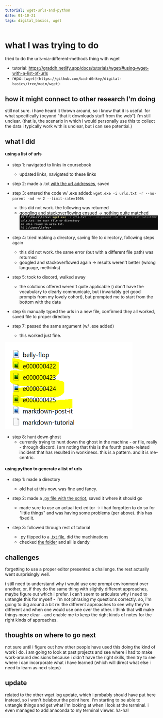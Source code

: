 ```yaml
---
tutorial: wget-urls-and-python
date: 01-10-21
tags: digital_basics, wget
---
```


# what I was trying to do

tried to do the urls-via-different-methods thing with wget
+ tutorial: https://graddh.netlify.app/docs/tutorials/wget/#using-wget-with-a-list-of-urls
+ repo: `[wget](https://github.com/bad-d0nkey/digital-basics/tree/main/wget)`

## how it might connect to other research I'm doing

still not sure. i have heard it thrown around, so i know that it is useful. for what specifically (beyond "that it downloads stuff from the web") i'm still unclear. (that is, the scenario in which i would personally use this to collect the data i typically work with is unclear, but i can see potential.)

## what I did

#### using a list of urls
+ step 1: navigated to links in coursebook
	+ updated links, navigated to these links

+ step 2: made a .txt [with the url addresses](https://github.com/bad-d0nkey/digital-basics/blob/87e57adfc8a4d3c988655e94015c03231fb230f5/wget/urls-and-python/urls.txt), saved

+ step 3: entered the code w/ .exe added: `wget.exe -i urls.txt -r --no-parent -nd -w 2 --limit-rate=100k`
	+ this did not work. the following was returned
	+ googling and stackoverflowing ensued -> nothing quite matched 
![wget_error_urls](wget_error_urls.png)

+ step 4: tried making a directory, saving file to directory, following steps again
	+ this did not work. the same error (but with a different file path) was returned
	+ googled and stackoverflowed again -> results weren't better (wrong language, methinks)

+ step 5: took to discord, walked away
	+ the solutions offered weren't quite applicable (i don't have the vocabulary to clearly communicate, but i invariably get good prompts from my lovely cohort), but prompted me to start from the bottom with the data

+ step 6: manually typed the urls in a new file, confirmed they all worked, saved file to proper directory

+ step 7: passed the same argument (w/ .exe added) 
	+ this worked just fine. 
	
![itworked](itworked!.png)

+ step 8: hunt down ghost
	+ currently trying to hunt down the ghost in the machine - or file, really - through discord. i am noting that this is the fourth paste-related incident that has resulted in wonkiness. this is a pattern. and it is me-centric. 

#### using python to generate a list of urls

+ step 1: made a directory
	+ old hat at this now. was fine and fancy.

+ step 2: made a [.py file with the script](https://github.com/bad-d0nkey/digital-basics/blob/c20ed7ddf6dded3264aa23c51b789fec40b3d033/wget/urls-and-python/urls.py), saved it where it should go
	+ made sure to use an actual text editor -> i had forgotten to do so for "little things" and was having some problems (per above). this has fixed it.
+ step 3: followed through rest of tutorial
	+ .py flipped to a [.txt file](https://github.com/bad-d0nkey/digital-basics/blob/c20ed7ddf6dded3264aa23c51b789fec40b3d033/wget/urls-and-python/urls_python.txt), did the machinations
	+ checked [the folder](https://github.com/bad-d0nkey/digital-basics/wget/urls-and-python/war-diaries/)
 and all is dandy

## challenges 

forgetting to use a proper editor presented a challenge. the rest actually went surprisingly well. 

i still need to understand why i would use one prompt environment over another, or, if they do the same thing with slightly different approaches, maybe figure out which i prefer. i can't seem to articulate why i need to untangle this for myself - i'm not phrasing my questions correctly. so, i'm going to dig around a bit re: the different approaches to see why they're different and when one would use one over the other. i think that will make things more clear - and enable me to keep the right kinds of notes for the right kinds of approaches. 

## thoughts on where to go next

not sure until i figure out how other people have used this doing the kind of work i do. i am going to look at past projects and see where i had to make work-around decisions because i didn't have the right skills, then try to see where i can incorporate what i have learned (which will direct what else i need to learn as next steps)

## update

related to the other wget log update, which i probably should have put here instead, so i won't belabour the point here. i'm starting to be able to untangle things and get what i'm looking at when i look at the terminal. i even managed to add anaconda to my terminal viewer. ha-ha!
